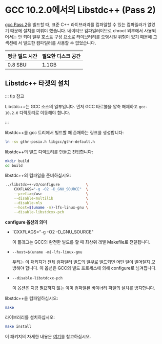# GCC 10.2.0에서의 Libstdc++ (Pass 2)

[gcc Pass 2](/6/18.html)을 빌드할 때, 표준 C++ 라이브러리를 컴파일할 수 있는 컴파일러가 없었기 때문에 설치를 미뤄야 했습니다. 네이티브 컴파일러이므로 chroot 외부에서 사용되어서는 안 되며 일부 호스트 구성 요소로 라이브러리를 오염시킬 위험이 있기 때문에 그 섹션에 서 빌드한 컴파일러를 사용할 수 없었습니다.

| 평균 빌드 시간 | 필요한 디스크 공간 |
| --- | --- |
| 0.8 SBU | 1.1GB |

## Libstdc++ 타겟의 설치

::: tip 참고

Libstdc++는 GCC 소스의 일부입니다. 먼저 GCC 타르볼을 압축 해제하고 `gcc-10.2.0` 디렉토리로 이동해야 합니다.

:::

libstdc++를 gcc 트리에서 빌드할 때 존재하는 링크를 생성합니다:

```sh
ln -sv gthr-posix.h libgcc/gthr-default.h
```

libstdc++의 빌드 디렉토리를 만들고 진입합니다:

```sh
mkdir build
cd build
```

libstdc++의 컴파일을 준비하십시오:

```sh
../libstdc++-v3/configure            \
    CXXFLAGS="-g -O2 -D_GNU_SOURCE"  \
    --prefix=/usr                    \
    --disable-multilib               \
    --disable-nls                    \
    --host=$(uname -m)-lfs-linux-gnu \
    --disable-libstdcxx-pch
```

**configure 옵션의 의미**

* `CXXFLAGS="-g -O2 -D_GNU_SOURCE"

  이 플래그는 GCC의 완전한 빌드를 할 때 최상위 레벨 Makefile로 전달됩니다.
* `--host=$(uname -m)-lfs-linux-gnu`

  우리는 이 패키지가 전체 컴파일러 빌드의 일부로 빌드되면 어떤 일이 벌어질지 모방해야 합니다. 이 옵션은 GCC의 빌드 프로세스에 의해 configure로 넘겨집니다.
* `--disable-libstdcxx-pch`

  이 옵션은 지금 필요하지 않는 이미 컴파일된 바이너리 파일의 설치를 방지합니다.

libstdc++을 컴파일하십시오:

```sh
make
```

라이브러리를 설치하십시오:

```sh
make install
```

이 패키지의 자세한 내용은 [여기](/8/26.html)를 참고하십시오.